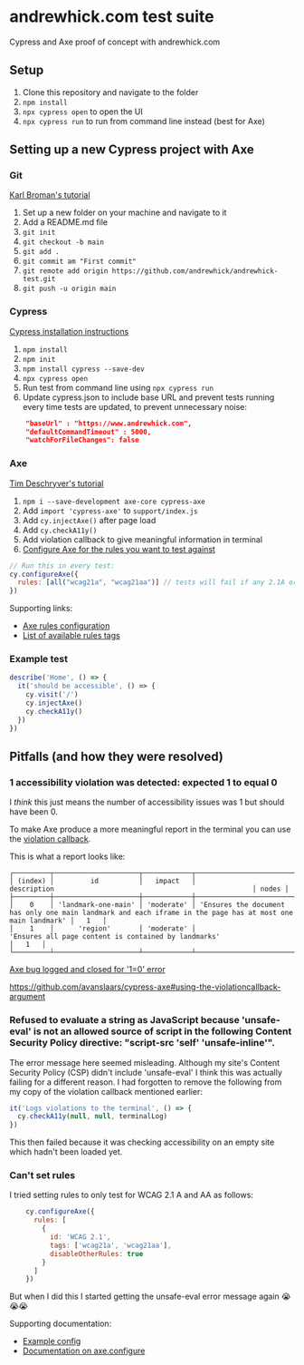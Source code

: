 # andrewhick.com test suite

Cypress and Axe proof of concept with andrewhick.com

## Setup

1. Clone this repository and navigate to the folder
2. `npm install`
3. `npx cypress open` to open the UI
4. `npx cypress run` to run from command line instead (best for Axe)

## Setting up a new Cypress project with Axe

### Git

[Karl Broman's tutorial](https://kbroman.org/github_tutorial/pages/init.html)

1. Set up a new folder on your machine and navigate to it
2. Add a README.md file
3. `git init`
4. `git checkout -b main`
5. `git add .`
6. `git commit am "First commit"`
7. `git remote add origin https://github.com/andrewhick/andrewhick-test.git`
5. `git push -u origin main`

### Cypress

[Cypress installation instructions](https://docs.cypress.io/guides/getting-started/installing-cypress.html#npm-install)

1. `npm install`
2. `npm init`
3. `npm install cypress --save-dev`
4. `npx cypress open`
5. Run test from command line using `npx cypress run`
6. Update cypress.json to include base URL and prevent tests running every time tests are updated, to prevent unnecessary noise:

```json
    "baseUrl" : "https://www.andrewhick.com",
    "defaultCommandTimeout" : 5000,
    "watchForFileChanges": false
```

### Axe

[Tim Deschryver's tutorial](https://timdeschryver.dev/blog/setting-up-cypress-with-axe-for-accessibility)

1. `npm i --save-development axe-core cypress-axe`
2. Add `import 'cypress-axe'` to `support/index.js`
3. Add `cy.injectAxe()` after page load
4. Add `cy.checkA11y()`
5. Add violation callback to give meaningful information in terminal
6. [Configure Axe for the rules you want to test against](https://www.deque.com/axe/core-documentation/api-documentation/#axe-core-tags)

```javascript
// Run this in every test:
cy.configureAxe({
  rules: [all("wcag21a", "wcag21aa")] // tests will fail if any 2.1A or 2.1AA tests fail
})
```

Supporting links:

* [Axe rules configuration](https://www.deque.com/axe/core-documentation/api-documentation/#parameters-1)
* [List of available rules tags](https://www.deque.com/axe/core-documentation/api-documentation/#axe-core-tags)

### Example test

```javascript
describe('Home', () => {
  it('should be accessible', () => {
    cy.visit('/')
    cy.injectAxe()
    cy.checkA11y()
  })
})
```

## Pitfalls (and how they were resolved)

### 1 accessibility violation was detected: expected 1 to equal 0

I _think_ this just means the number of accessibility issues was 1 but should have been 0.

To make Axe produce a more meaningful report in the terminal you can use the [violation callback](https://github.com/avanslaars/cypress-axe#using-the-violationcallback-argument).

This is what a report looks like:
```
┌─────────┬─────────────────────┬────────────┬─────────────────────────────────────────────────────────────────────────────────────────────────────────────┬───────┐
│ (index) │         id          │   impact   │                                                 description                                                 │ nodes │
├─────────┼─────────────────────┼────────────┼─────────────────────────────────────────────────────────────────────────────────────────────────────────────┼───────┤
│    0    │ 'landmark-one-main' │ 'moderate' │ 'Ensures the document has only one main landmark and each iframe in the page has at most one main landmark' │   1   │
│    1    │      'region'       │ 'moderate' │                            'Ensures all page content is contained by landmarks'                             │   1   │
└─────────┴─────────────────────┴────────────┴─────────────────────────────────────────────────────────────────────────────────────────────────────────────┴───────┘
```

[Axe bug logged and closed for '1=0' error](https://github.com/avanslaars/cypress-axe/issues/34)


https://github.com/avanslaars/cypress-axe#using-the-violationcallback-argument

### Refused to evaluate a string as JavaScript because 'unsafe-eval' is not an allowed source of script in the following Content Security Policy directive: "script-src 'self' 'unsafe-inline'".

The error message here seemed misleading. Although my site's Content Security Policy (CSP) didn't include 'unsafe-eval' I think this was actually failing for a different reason. I had forgotten to remove the following from my copy of the violation callback mentioned earlier:

```javascript
it('Logs violations to the terminal', () => {
  cy.checkA11y(null, null, terminalLog)
})
```

This then failed because it was checking accessibility on an empty site which hadn't been loaded yet.

### Can't set rules

I tried setting rules to only test for WCAG 2.1 A and AA as follows:

```javascript
    cy.configureAxe({
      rules: [
        {
          id: 'WCAG 2.1',
          tags: ['wcag21a', 'wcag21aa'],
          disableOtherRules: true
        }
      ]
    })
```

But when I did this I started getting the unsafe-eval error message again 😭😭😭

Supporting documentation:
* [Example config](https://dev.to/aaronktberry/a11y-testing-web-apps-with-axe-core-150d)
* [Documentation on axe.configure](https://www.deque.com/axe/core-documentation/api-documentation/#api-name-axeconfigure)